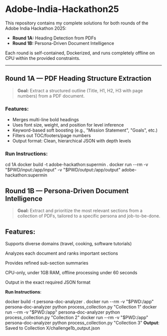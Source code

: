 # Adobe-India-Hackathon25
This repository contains my complete solutions for both rounds of the Adobe India Hackathon 2025:

- **Round 1A:** Heading Detection from PDFs
- **Round 1B:** Persona-Driven Document Intelligence

Each round is self-contained, Dockerized, and runs completely offline on CPU within the provided constraints.

---

##  Round 1A — PDF Heading Structure Extraction

> **Goal:** Extract a structured outline (Title, H1, H2, H3 with page numbers) from a PDF document.

###  Features:
- Merges multi-line bold headings
- Uses font size, weight, and position for level inference
- Keyword-based soft boosting (e.g., "Mission Statement", "Goals", etc.)
- Filters out TOC/footers/page numbers
- Output format: Clean, hierarchical JSON with depth levels

### Run Instructions:
cd 1A
docker build -t adobe-hackathon:supermin .
docker run --rm -v "$PWD/input:/app/input" -v "$PWD/output:/app/output" adobe-hackathon:supermin

## Round 1B — Persona-Driven Document Intelligence
> **Goal:** Extract and prioritize the most relevant sections from a collection of PDFs, tailored to a specific persona and job-to-be-done.

## **Features**:
Supports diverse domains (travel, cooking, software tutorials)

Analyzes each document and ranks important sections

Provides refined sub-section summaries

CPU-only, under 1GB RAM, offline processing under 60 seconds

Output in the exact required JSON format

**Run Instructions**:

docker build -t persona-doc-analyzer .
docker run --rm -v "$PWD:/app" persona-doc-analyzer python process_collection.py "Collection 1"
docker run --rm -v "$PWD:/app" persona-doc-analyzer python process_collection.py "Collection 2"
docker run --rm -v "$PWD:/app" persona-doc-analyzer python process_collection.py "Collection 3"
**Output**:
Saved to Collection X/challenge1b_output.json

